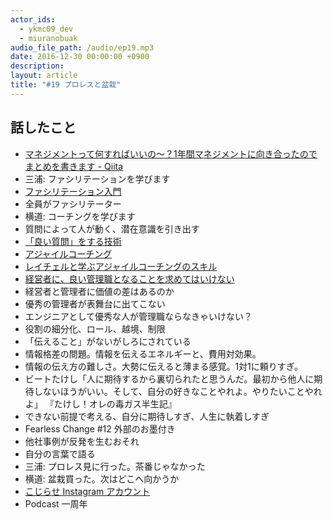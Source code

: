 ```yaml
---
actor_ids:
  - ykmc09_dev
  - miuranobuak
audio_file_path: /audio/ep19.mp3
date: 2016-12-30 00:00:00 +0900
description: 
layout: article
title: "#19 プロレスと盆栽"
---
```


## 話したこと
- [マネジメントって何すればいいの〜？1年間マネジメントに向き合ったのでまとめを書きます - Qiita](http://qiita.com/yunico-jp/items/04750a3bdc183ae7ea05)
- 三浦: ファシリテーションを学びます
- [ファシリテーション入門](https://www.amazon.co.jp/dp/4532110262/)
- 全員がファシリテーター
- 横道: コーチングを学びます
- 質問によって人が動く、潜在意識を引き出す
- [「良い質問」をする技術](https://www.amazon.co.jp/dp/4478067953)
- [アジャイルコーチング](https://www.amazon.co.jp/dp/4274219372)
- [レイチェルと学ぶアジャイルコーチングのスキル](https://waicrew.doorkeeper.jp/events/54120)
- [経営者に、良い管理職となることを求めてはいけない](http://koto1.com/archives/2092)
- 経営者と管理者に価値の差はあるのか
- 優秀の管理者が表舞台に出てこない
- エンジニアとして優秀な人が管理職ならなきゃいけない？
- 役割の細分化、ロール、越境、制限
- 「伝えること」がないがしろにされている
- 情報格差の問題。情報を伝えるエネルギーと、費用対効果。
- 情報の伝え方の難しさ。大勢に伝えると薄まる感覚。1対1に頼りすぎ。
- ビートたけし「人に期待するから裏切られたと思うんだ。最初から他人に期待しないほうがいい。そして、自分の好きなことやれよ。やりたいことやれよ」 『たけし！オレの毒ガス半生記』
- できない前提で考える、自分に期待しすぎ、人生に執着しすぎ
- Fearless Change #12 外部のお墨付き
- 他社事例が反発を生むおそれ
- 自分の言葉で語る
- 三浦: プロレス見に行った。茶番じゃなかった
- 横道: 盆栽買った。次はどこへ向かうか
- [こじらせ Instagram アカウント](https://www.instagram.com/ykmc09/)
- Podcast 一周年